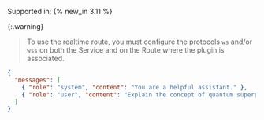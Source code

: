 Supported in: {% new_in 3.11 %}

{:.warning}
> To use the realtime route, you must configure the protocols `ws` and/or `wss` on both the Service and on the Route where the plugin is associated.

```json
{
  "messages": [
    { "role": "system", "content": "You are a helpful assistant." },
    { "role": "user", "content": "Explain the concept of quantum superposition." }
  ]
}
```